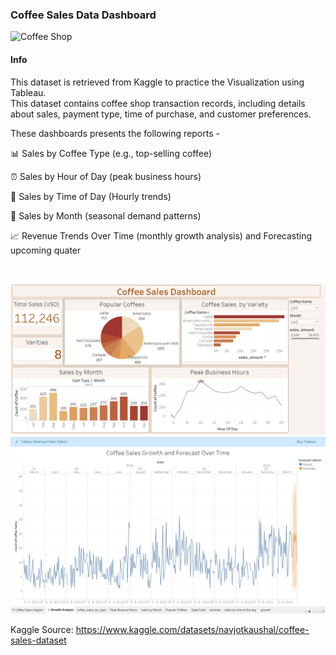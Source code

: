### Coffee Sales Data Dashboard 

 ![Coffee Shop](https://github.com/user-attachments/assets/e1f124ac-7b87-4951-b557-d666ead8cfae)
<br/>
#### Info
This dataset is retrieved from Kaggle to practice the Visualization using Tableau.\
This dataset contains coffee shop transaction records, including details about sales, payment type, time of purchase, and customer preferences.
<br/>

These dashboards presents the following reports - 

📊 Sales by Coffee Type (e.g., top-selling coffee)

⏰ Sales by Hour of Day (peak business hours)

🌅 Sales by Time of Day (Hourly trends)

📅 Sales by Month (seasonal demand patterns)

📈 Revenue Trends Over Time (monthly growth analysis) and Forecasting upcoming quater

<br/>

![Dashboard View 1](https://github.com/meemeealm/coffee-sales-dashboard-tableau/blob/main/dashboard_1.png)
<br/>
![Dashboard View 2](https://github.com/meemeealm/coffee-sales-dashboard-tableau/blob/main/dashboard_2.png)

Kaggle Source: https://www.kaggle.com/datasets/navjotkaushal/coffee-sales-dataset
